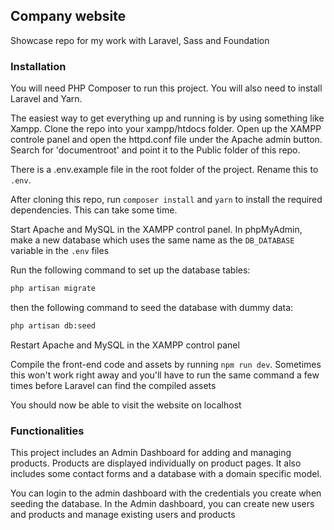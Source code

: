 ## Company website

Showcase repo for my work with Laravel, Sass and Foundation

### Installation
You will need PHP Composer to run this project. You will also need to install Laravel and Yarn.

The easiest way to get everything up and running is by using something like Xampp. Clone the repo into your xampp/htdocs folder. Open up the XAMPP controle panel and open the httpd.conf file under the Apache admin button. Search for 'documentroot' and point it to the Public folder of this repo.

There is a .env.example file in the root folder of the project. Rename this to `.env`.

After cloning this repo, run `composer install` and `yarn` to install the required dependencies. This can take some time.

Start Apache and MySQL in the XAMPP control panel. In phpMyAdmin, make a new database which uses the same name as the `DB_DATABASE` variable in the `.env` files 

Run the following command to set up the database tables:
```bash
php artisan migrate
```

then the following command to seed the database with dummy data:
```bash
php artisan db:seed
```

Restart Apache and MySQL in the XAMPP control panel

Compile the front-end code and assets by running `npm run dev`. Sometimes this won't work right away and you'll have to run the same command a few times before Laravel can find the compiled assets

You should now be able to visit the website on localhost

### Functionalities
This project includes an Admin Dashboard for adding and managing products. Products are displayed individually on product pages. It also includes some contact forms and a database with a domain specific model. 

You can login to the admin dashboard with the credentials you create when seeding the database. In the Admin dashboard, you can create new users and products and manage existing users and products
